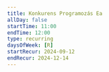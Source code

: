 ```yaml
---
title: Konkurens Programozás Ea
allDay: false
startTime: 11:00
endTime: 12:00
type: recurring
daysOfWeek: [R]
startRecur: 2024-09-12
endRecur: 2024-12-14
---
```


